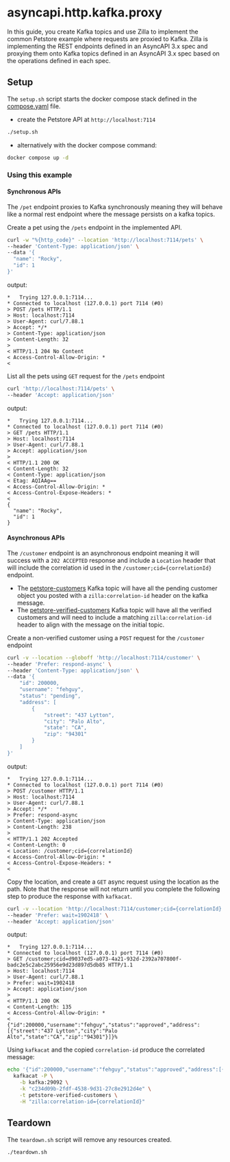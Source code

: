 # asyncapi.http.kafka.proxy

In this guide, you create Kafka topics and use Zilla to implement the common Petstore example where requests are proxied to Kafka. Zilla is implementing the REST endpoints defined in an AsyncAPI 3.x spec and proxying them onto Kafka topics defined in an AsyncAPI 3.x spec based on the operations defined in each spec.

## Setup

The `setup.sh` script starts the docker compose stack defined in the [compose.yaml](compose.yaml) file.

- create the Petstore API at `http://localhost:7114`

```bash
./setup.sh
```

- alternatively with the docker compose command:

```bash
docker compose up -d
```

### Using this example

#### Synchronous APIs

The `/pet` endpoint proxies to Kafka synchronously meaning they will behave like a normal rest endpoint where the message persists on a kafka topics.

Create a pet using the `/pets` endpoint in the implemented API.

```bash
curl -w "%{http_code}" --location 'http://localhost:7114/pets' \
--header 'Content-Type: application/json' \
--data '{
  "name": "Rocky",
  "id": 1
}'
```

output:

```
*   Trying 127.0.0.1:7114...
* Connected to localhost (127.0.0.1) port 7114 (#0)
> POST /pets HTTP/1.1
> Host: localhost:7114
> User-Agent: curl/7.88.1
> Accept: */*
> Content-Type: application/json
> Content-Length: 32
>
< HTTP/1.1 204 No Content
< Access-Control-Allow-Origin: *
<
```

List all the pets using `GET` request for the `/pets` endpoint

```bash
curl 'http://localhost:7114/pets' \
--header 'Accept: application/json'
```

output:

```
*   Trying 127.0.0.1:7114...
* Connected to localhost (127.0.0.1) port 7114 (#0)
> GET /pets HTTP/1.1
> Host: localhost:7114
> User-Agent: curl/7.88.1
> Accept: application/json
>
< HTTP/1.1 200 OK
< Content-Length: 32
< Content-Type: application/json
< Etag: AQIAAg==
< Access-Control-Allow-Origin: *
< Access-Control-Expose-Headers: *
<
{
  "name": "Rocky",
  "id": 1
}
```

#### Asynchronous APIs

The `/customer` endpoint is an asynchronous endpoint meaning it will success with a `202 ACCEPTED` response and include a `Location` header that will include the correlation id used in the `/customer;cid={correlationId}` endpoint.

- The [petstore-customers](http://localhost:8080/ui/clusters/localhost/all-topics/petstore-pets/messages) Kafka topic will have all the pending customer object you posted with a `zilla:correlation-id` header on the kafka message.
- The [petstore-verified-customers](http://localhost:8080/ui/clusters/localhost/all-topics/petstore-pets/messages) Kafka topic will have all the verified customers and will need to include a matching `zilla:correlation-id` header to align with the message on the initial topic.

Create a non-verified customer using a `POST` request for the `/customer` endpoint

```bash
curl -v --location --globoff 'http://localhost:7114/customer' \
--header 'Prefer: respond-async' \
--header 'Content-Type: application/json' \
--data '{
    "id": 200000,
    "username": "fehguy",
    "status": "pending",
    "address": [
        {
            "street": "437 Lytton",
            "city": "Palo Alto",
            "state": "CA",
            "zip": "94301"
        }
    ]
}'
```

output:

```
*   Trying 127.0.0.1:7114...
* Connected to localhost (127.0.0.1) port 7114 (#0)
> POST /customer HTTP/1.1
> Host: localhost:7114
> User-Agent: curl/7.88.1
> Accept: */*
> Prefer: respond-async
> Content-Type: application/json
> Content-Length: 238
>
< HTTP/1.1 202 Accepted
< Content-Length: 0
< Location: /customer;cid={correlationId}
< Access-Control-Allow-Origin: *
< Access-Control-Expose-Headers: *
<
```

Copy the location, and create a `GET` async request using the location as the path.
Note that the response will not return until you complete the following step to produce the response with `kafkacat`.

```bash
curl -v --location 'http://localhost:7114/customer;cid={correlationId}' \
--header 'Prefer: wait=1902418' \
--header 'Accept: application/json'
```

output:

```
*   Trying 127.0.0.1:7114...
* Connected to localhost (127.0.0.1) port 7114 (#0)
> GET /customer;cid=d9037ed5-a073-4a21-932d-2392a707800f-badc2e5c2abc25956e9d23d897d5db85 HTTP/1.1
> Host: localhost:7114
> User-Agent: curl/7.88.1
> Prefer: wait=1902418
> Accept: application/json
>
< HTTP/1.1 200 OK
< Content-Length: 135
< Access-Control-Allow-Origin: *
<
{"id":200000,"username":"fehguy","status":"approved","address":[{"street":"437 Lytton","city":"Palo Alto","state":"CA","zip":"94301"}]}%
```

Using `kafkacat` and the copied `correlation-id` produce the correlated message:

```sh
echo '{"id":200000,"username":"fehguy","status":"approved","address":[{"street":"437 Lytton","city":"Palo Alto","state":"CA","zip":"94301"}]}' | docker compose -p zilla-asyncapi-http-kafka-proxy exec -T kafkacat \
  kafkacat -P \
    -b kafka:29092 \
    -k "c234d09b-2fdf-4538-9d31-27c8e2912d4e" \
    -t petstore-verified-customers \
    -H "zilla:correlation-id={correlationId}"
```

## Teardown

The `teardown.sh` script will remove any resources created.

```bash
./teardown.sh
```
